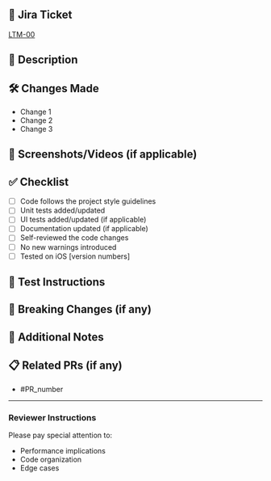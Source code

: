 ## 🎫 Jira Ticket
[LTM-00](https://lottomate.atlassian.net/jira/software/projects/LTM/boards/2)

## 📝 Description
<!-- What does this PR do? Give a clear and concise description of the changes made -->

## 🛠️ Changes Made
<!-- List out the key changes made -->
- Change 1
- Change 2
- Change 3

## 📸 Screenshots/Videos (if applicable)
<!-- Add any relevant screenshots or videos to help explain the changes -->

## ✅ Checklist
<!-- Mark items with [x] when completed -->
- [ ] Code follows the project style guidelines
- [ ] Unit tests added/updated
- [ ] UI tests added/updated (if applicable)
- [ ] Documentation updated (if applicable)
- [ ] Self-reviewed the code changes
- [ ] No new warnings introduced
- [ ] Tested on iOS [version numbers]

## 🧪 Test Instructions
<!-- How can reviewers test your changes? -->

## 🚨 Breaking Changes (if any)
<!-- List any breaking changes and migration steps needed -->

## 🤔 Additional Notes
<!-- Any additional information that might be helpful -->

## 📋 Related PRs (if any)
<!-- List any related PRs -->
- #PR_number

---
### Reviewer Instructions
Please pay special attention to:
- Performance implications
- Code organization
- Edge cases
